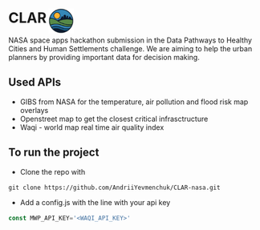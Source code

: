 <div>
<h1 style="display: inline-block;">CLAR</h1>
<img src="assets/clar.png" alt="My Image" style="width:50px; vertical-align: middle;">
</div>
NASA space apps hackathon submission in the Data Pathways to Healthy Cities and Human Settlements 
challenge. We are aiming to help the urban planners by providing important data for decision making.

## Used APIs
- GIBS from NASA for the temperature, air pollution and flood risk map overlays
- Openstreet map to get the closest critical infrasctructure
- Waqi - world map real time air quality index 

## To run the project
- Clone the repo with 
```console 
git clone https://github.com/AndriiYevmenchuk/CLAR-nasa.git
```
- Add a config.js with the line with your api key
```javascript
const MWP_API_KEY='<WAQI_API_KEY>'
```
